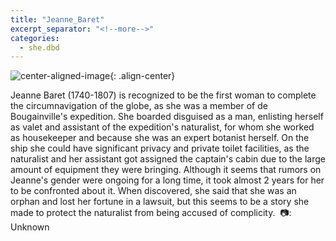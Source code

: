 ```yaml
---
title: "Jeanne_Baret"
excerpt_separator: "<!--more-->"
categories:
  - she.dbd
---
```



![center-aligned-image](https://cdn.pixabay.com/photo/2020/10/26/16/56/man-5687861_1280.png){: .align-center}

Jeanne Baret (1740-1807) is recognized to be the first woman to complete the circumnavigation of the globe, as she was a member of de Bougainville's expedition. She boarded disguised as a man, enlisting herself as valet and assistant of the expedition's naturalist, for whom she worked as housekeeper and because she was an expert botanist herself. On the ship she could have significant privacy and private toilet facilities, as the naturalist and her assistant got assigned the captain's cabin due to the large amount of equipment they were bringing. Although it seems that rumors on Jeanne's gender were ongoing for a long time, it took almost 2 years for her to be confronted about it. When discovered, she said that she was an orphan and lost her fortune in a lawsuit, but this seems to be a story she made to protect the naturalist from being accused of complicity.⁠
⁠
📷: Unknown⁠
